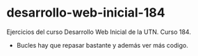 # desarrollo-web-inicial-184
Ejercicios del curso Desarrollo Web Inicial de la UTN. Curso 184.


* Bucles hay que repasar bastante y además ver más codigo.